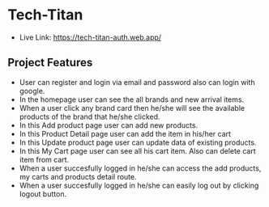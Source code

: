 
# Tech-Titan
- Live Link: https://tech-titan-auth.web.app/

## Project Features

- User can register and login via email and password also can login with google.
- In the homepage user can see the all brands and new arrival items.
- When a user click any brand card then he/she will see the available products of the brand that he/she clicked.
- In this Add product page user can add new products. 
- In this Product Detail page user can add the item in his/her cart
- In this Update product page user can update data of existing products. 
- In this My Cart page user can see all his cart item. Also can delete cart item from cart. 
- When a user succesfully logged in he/she can access the add products, my carts and products detail route.
- When a user succesfully logged in he/she can easily log out by clicking logout button.